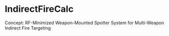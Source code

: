 # IndirectFireCalc
 Concept: RF-Minimized Weapon-Mounted Spotter System for Multi-Weapon Indirect Fire Targeting
